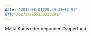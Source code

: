 ```yaml
---
date: '2015-08-01T20:39:38+02:00'
url: /627549265238323201/
---
```

Maca Kur wieder begonnen #superfood
